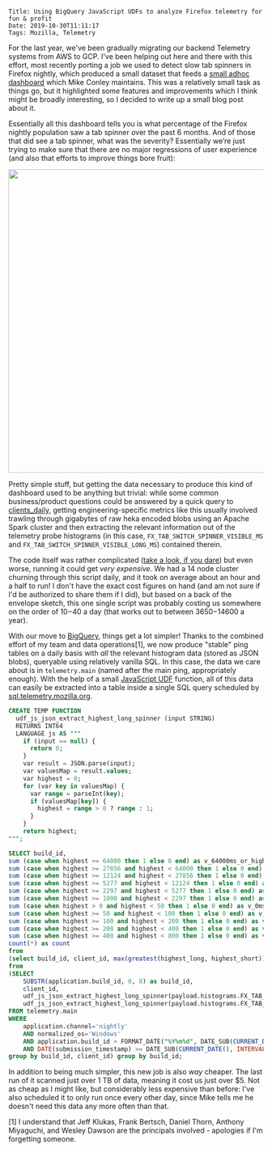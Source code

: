     Title: Using BigQuery JavaScript UDFs to analyze Firefox telemetry for fun & profit
    Date: 2019-10-30T11:11:17
    Tags: Mozilla, Telemetry

For the last year, we've been gradually migrating our backend Telemetry
systems from AWS to GCP. I've been helping out here and there with this
effort, most recently porting a job we used to detect slow tab spinners in
Firefox nightly, which produced a small dataset that feeds a [small adhoc
dashboard](https://mikeconley.github.io/bug1310250/) which Mike Conley
maintains. This was a relatively small task as things go, but it highlighted
some features and improvements which I think might be broadly interesting, so
I decided to write up a small blog post about it.

Essentially all this dashboard tells you is what percentage of the Firefox
nightly population saw a tab spinner over the past 6 months. And of those that
did see a tab spinner, what was the severity? Essentially we’re just trying to
make sure that there are no major regressions of user experience (and also
that efforts to improve things bore fruit):

<center><img style="width:600px" srcset="/files/2019/10/tab-spinner-dash.png"/></center>

Pretty simple stuff, but getting the data necessary to produce this kind of
dashboard used to be anything but trivial: while some common business/product
questions could be answered by a quick query to
[clients_daily](https://docs.telemetry.mozilla.org/datasets/batch_view/clients_daily/reference.html),
getting engineering-specific metrics like this usually involved trawling
through gigabytes of raw heka encoded blobs using an Apache Spark cluster and then extracting
the relevant information out of the telemetry probe histograms (in this case,
`FX_TAB_SWITCH_SPINNER_VISIBLE_MS` and `FX_TAB_SWITCH_SPINNER_VISIBLE_LONG_MS`)
contained therein.

The code itself was rather complicated ([take a look, if you
dare](https://github.com/mozilla/python_mozetl/blob/58dce245ce8012b338e8b102a8c2c0f00601be60/mozetl/tab_spinner/tab_spinner.py))
but even worse, running it could get *very expensive*. We had a 14 node
cluster churning through this script daily, and it took on average about an
hour and a half to run! I don't have the exact cost figures on hand (and am
not sure if I'd be authorized to share them if I did), but based on a back of
the envelope sketch, this one single script was probably costing us somewhere
on the order of $10-$40 a day (that works out to between $3650-$14600 a year).

With our move to [BigQuery](https://cloud.google.com/bigquery/), things get a
lot simpler! Thanks to the combined effort of my team and data operations[1],
we now produce "stable" ping tables on a daily basis with *all* the relevant
histogram data (stored as JSON blobs), queryable using relatively vanilla SQL.
In this case, the data we care about is in `telemetry.main` (named after the
main ping, appropriately enough). With the help of a small [JavaScript
UDF](https://cloud.google.com/bigquery/docs/reference/standard-sql/user-defined-functions)
function, all of this data can easily be extracted into a table inside a
single SQL query scheduled by
[sql.telemetry.mozilla.org](https://docs.telemetry.mozilla.org/tools/stmo.html).

```sql
CREATE TEMP FUNCTION
  udf_js_json_extract_highest_long_spinner (input STRING)
  RETURNS INT64
  LANGUAGE js AS """
    if (input == null) {
      return 0;
    }
    var result = JSON.parse(input);
    var valuesMap = result.values;
    var highest = 0;
    for (var key in valuesMap) {
      var range = parseInt(key);
      if (valuesMap[key]) {
        highest = range > 0 ? range : 1;
      }
    }
    return highest;
""";

SELECT build_id,
sum (case when highest >= 64000 then 1 else 0 end) as v_64000ms_or_higher,
sum (case when highest >= 27856 and highest < 64000 then 1 else 0 end) as v_27856ms_to_63999ms,
sum (case when highest >= 12124 and highest < 27856 then 1 else 0 end) as v_12124ms_to_27855ms,
sum (case when highest >= 5277 and highest < 12124 then 1 else 0 end) as v_5277ms_to_12123ms,
sum (case when highest >= 2297 and highest < 5277 then 1 else 0 end) as v_2297ms_to_5276ms,
sum (case when highest >= 1000 and highest < 2297 then 1 else 0 end) as v_1000ms_to_2296ms,
sum (case when highest > 0 and highest < 50 then 1 else 0 end) as v_0ms_to_49ms,
sum (case when highest >= 50 and highest < 100 then 1 else 0 end) as v_50ms_to_99ms,
sum (case when highest >= 100 and highest < 200 then 1 else 0 end) as v_100ms_to_199ms,
sum (case when highest >= 200 and highest < 400 then 1 else 0 end) as v_200ms_to_399ms,
sum (case when highest >= 400 and highest < 800 then 1 else 0 end) as v_400ms_to_799ms,
count(*) as count
from
(select build_id, client_id, max(greatest(highest_long, highest_short)) as highest
from
(SELECT
    SUBSTR(application.build_id, 0, 8) as build_id,
    client_id,
    udf_js_json_extract_highest_long_spinner(payload.histograms.FX_TAB_SWITCH_SPINNER_VISIBLE_LONG_MS) AS highest_long,
    udf_js_json_extract_highest_long_spinner(payload.histograms.FX_TAB_SWITCH_SPINNER_VISIBLE_MS) as highest_short
FROM telemetry.main
WHERE
    application.channel='nightly'
    AND normalized_os='Windows'
    AND application.build_id > FORMAT_DATE("%Y%m%d", DATE_SUB(CURRENT_DATE(), INTERVAL 2 QUARTER))
    AND DATE(submission_timestamp) >= DATE_SUB(CURRENT_DATE(), INTERVAL 2 QUARTER))
group by build_id, client_id) group by build_id;
```

In addition to being much simpler, this new job is also *way* cheaper. The
last run of it scanned just over 1 TB of data, meaning it cost us just over
$5. Not as cheap as I might like, but considerably less expensive than before: I've
also scheduled it to only run once every other day, since Mike tells me he
doesn't need this data any more often than that.

[1] I understand that Jeff Klukas, Frank Bertsch, Daniel Thorn, Anthony
Miyaguchi, and Wesley Dawson are the principals involved - apologies if I'm
forgetting someone.
